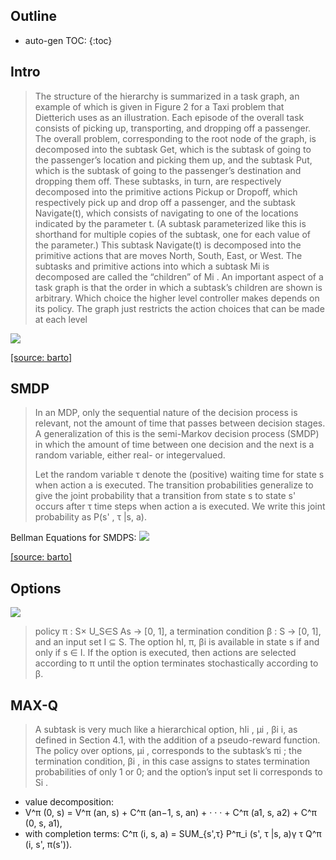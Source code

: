 <script type="text/javascript" async
  src="https://cdnjs.cloudflare.com/ajax/libs/mathjax/2.7.1/MathJax.js?config=TeX-MML-AM_CHTML">
</script>

## Outline
* auto-gen TOC:
{:toc}

## Intro 
> The structure of the hierarchy is summarized in a task graph, an example of which is given in Figure 2 for a Taxi problem that Dietterich uses as an illustration. Each episode of the overall task consists of picking up, transporting, and dropping off a passenger. The overall problem, corresponding to the root node of the graph, is decomposed into the subtask Get, which is the subtask of going to the passenger’s location and picking them up, and the subtask Put, which is the subtask of going to the passenger’s destination and dropping them off. These subtasks, in turn, are respectively decomposed into the primitive actions Pickup or Dropoff, which respectively pick up and drop off a passenger, and the subtask Navigate(t), which consists of navigating to one of the locations indicated by the parameter t. (A subtask parameterized like this is shorthand for multiple copies of the subtask, one for each value of the parameter.) This subtask Navigate(t) is decomposed into the primitive actions that are moves North, South, East, or West. The subtasks and primitive actions into which a subtask Mi is decomposed are called the “children” of Mi . An important aspect of a task graph is that the order in which a subtask’s children are shown is arbitrary. Which choice the higher level controller makes depends on its policy. The graph just restricts the action choices that can be made at each level

![](https://farm5.staticflickr.com/4321/35438870054_c97fa5d635_z_d.jpg)

[[source: barto]](https://ct2034.github.io/reinforcement_learning_summary/references.html#barto-recent-advances-in-hierarchical-reinforcement-learning)

## SMDP
> In an MDP, only the sequential nature of the decision process is relevant, not the amount of time that passes between decision stages. A generalization of this is the semi-Markov decision process (SMDP) in which the amount of time between one decision and the next is a random variable, either real- or integervalued.
> 
> Let the random variable τ denote the (positive) waiting time for state s when action a is executed. The transition probabilities generalize to give the joint probability that a transition from state s to state s' occurs after τ time steps when action a is executed. We write this joint probability as P(s' , τ |s, a).

Bellman Equations for SMDPS:
![](https://farm5.staticflickr.com/4301/36104970792_cf409ba18e_z_d.jpg)

[[source: barto]](https://ct2034.github.io/reinforcement_learning_summary/references.html#barto-recent-advances-in-hierarchical-reinforcement-learning)

## Options
![](https://farm5.staticflickr.com/4297/36105109322_2af21805d2_z_d.jpg)

> policy π : S× U_S∈S As → [0, 1], a termination condition β : S → [0, 1], and an input set I ⊆ S. The option hI, π, βi is available in state s if and only if s ∈ I. If the option is executed, then actions are selected according to π until the option terminates stochastically according to β.

## MAX-Q
> A subtask is very much like a hierarchical option, hIi , µi , βi i, as defined in Section 4.1, with the addition of a pseudo-reward function. The policy over options, µi , corresponds to the subtask’s πi ; the termination condition, βi , in this case assigns to states termination probabilities of only 1 or 0; and the option’s input set Ii corresponds to Si .

* value decomposition:
* V^π (0, s) = V^π (an, s) + C^π (an−1, s, an) + · · · + C^π (a1, s, a2) + C^π (0, s, a1),
* with completion terms:
C^π (i, s, a) = SUM_{s',τ}  P^π_i (s', τ |s, a)γ τ Q^π (i, s', π(s')).
